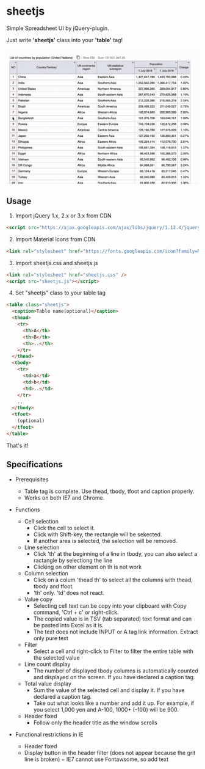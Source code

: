 # sheetjs


Simple Spreadsheet UI by jQuery-plugin.

Just write **'sheetjs'** class into your **'table'** tag!

<img src="doc/sample.gif">

## Usage
1. Import jQuery 1.x, 2.x or 3.x from CDN
```html
<script src="https://ajax.googleapis.com/ajax/libs/jquery/1.12.4/jquery.min.js"></script>
```
2. Import Material Icons from CDN
```html
<link rel="stylesheet" href="https://fonts.googleapis.com/icon?family=Material+Icons">
```
3. Import sheetjs.css and sheetjs.js
```html
<link rel="stylesheet" href="sheetjs.css" />
<script src="sheetjs.js"></script>
```
4. Set "sheetjs" class to your table tag
```html
<table class="sheetjs">
  <caption>Table name(optional)</caption>
  <thead>
    <tr>
      <th>A</th>
      <th>B</th>
      <th>..</th>
    </tr>
  </thead>
  <tbody>
    <tr>
      <td>a</td>
      <td>b</td>
      <td>..</td>
    </tr>
    ..
  </tbody>
  <tfoot>
    (optional)
  </tfoot>
</table>
```

That's it!

## Specifications

- Prerequisites
  - Table tag is complete. Use thead, tbody, tfoot and caption properly.
  - Works on both IE7 and Chrome.
  
- Functions
  - Cell selection
    - Click the cell to select it.
    - Click with Shift-key, the rectangle will be sekected.
    - If another area is selected, the selection will be removed.
  - Line selection
    - Click 'th' at the beginning of a line in tbody, you can also select a ractangle by selectiong the line
    - Clicking on other element on th is not work
  - Column selection
    - Click on a colum 'thead th' to select all the columns with thead, tbody and tfoot.
    - 'th' only. 'td' does not react.
  - Value copy
    - Selecting cell text can be copy into your clipboard with Copy command, 'Ctrl + c' or right-click.
    - The copied value is in TSV (tab separated) text format and can be pasted into Excel as it is.
    - The text does not include INPUT or A tag link information. Extract only pure text
  - Filter
    - Select a cell and right-click to Filter to filter the entire table with the selected value
  - Line count display
    - The number of displayed tbody columns is automatically counted and displayed on the screen. If you have declared a caption tag.
  - Total value display
    - Sum the value of the selected cell and display it. If you have declared a caption tag.
    - Take out what looks like a number and add it up. For example, if you select 1,000 yen and A-100, 1000+ (-100) will be 900.
  - Header fixed
    - Follow only the header title as the window scrolls
  
- Functional restrictions in IE
  - Header fixed
  - Display button in the header filter (does not appear because the grit line is broken)
  − IE7 cannot use Fontawsome, so add text

